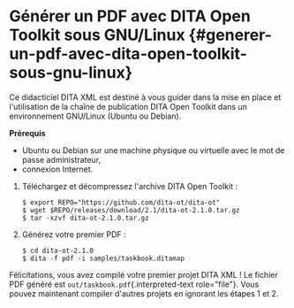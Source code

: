 # Générer un PDF avec DITA Open Toolkit sous GNU/Linux {#generer-un-pdf-avec-dita-open-toolkit-sous-gnu-linux}

Ce didacticiel DITA XML est destiné à vous guider dans la mise en place
et l\'utilisation de la chaîne de publication DITA Open Toolkit dans un
environnement GNU/Linux (Ubuntu ou Debian).

**Prérequis**

-   Ubuntu ou Debian sur une machine physique ou virtuelle avec le mot
    de passe administrateur,
-   connexion Internet.

1.  Téléchargez et décompressez l\'archive DITA Open Toolkit :

    ``` console
    $ export REPO="https://github.com/dita-ot/dita-ot"
    $ wget $REPO/releases/download/2.1/dita-ot-2.1.0.tar.gz
    $ tar -xzvf dita-ot-2.1.0.tar.gz
    ```

2.  Générez votre premier PDF :

    ``` console
    $ cd dita-ot-2.1.0
    $ dita -f pdf -i samples/taskbook.ditamap
    ```

Félicitations, vous avez compilé votre premier projet DITA XML ! Le
fichier PDF généré est `out/taskbook.pdf`{.interpreted-text
role="file"}. Vous pouvez maintenant compiler d\'autres projets en
ignorant les étapes 1 et 2.
